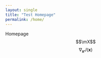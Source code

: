 ```yaml
---
layout: single
title: "Test Homepage"
permalink: /home/
---
```

Homepage
$$\mX$$
$$ \nabla_\boldsymbol{x} J(\boldsymbol{x}) $$